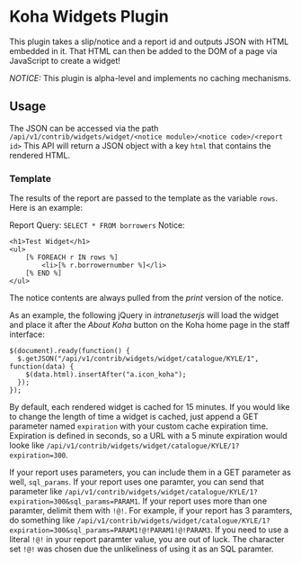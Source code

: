 # Koha Widgets Plugin

This plugin takes a slip/notice and a report id and outputs JSON with HTML embedded in it. That HTML can then be added to the DOM of a page via JavaScript to create a widget!

*NOTICE:* This plugin is alpha-level and implements no caching mechanisms.

## Usage

The JSON can be accessed via the path `/api/v1/contrib/widgets/widget/<notice module>/<notice code>/<report id>`
This API will return a JSON object with a key `html` that contains the rendered HTML.

### Template

The results of the report are passed to the template as the variable `rows`.
Here is an example:

Report Query: `SELECT * FROM borrowers`
Notice: 
```
<h1>Test Widget</h1>
<ul>
    [% FOREACH r IN rows %]
        <li>[% r.borrowernumber %]</li>
    [% END %]
</ul>
```

The notice contents are always pulled from the *print* version of the notice.

As an example, the following jQuery in _intranetuserjs_ will load the widget and place it after the *About Koha* button on the Koha home page in the staff interface:
```
$(document).ready(function() {
  $.getJSON("/api/v1/contrib/widgets/widget/catalogue/KYLE/1", function(data) {
    $(data.html).insertAfter("a.icon_koha");
  });
});
```

By default, each rendered widget is cached for 15 minutes.
If you would like to change the length of time a widget is cached, just append a GET parameter named `expiration` with your custom cache expiration time.
Expiration is defined in seconds, so a URL with a 5 minute expiration would looke like `/api/v1/contrib/widgets/widget/catalogue/KYLE/1?expiration=300`.

If your report uses parameters, you can include them in a GET parameter as well, `sql_params`.
If your report uses one paramter, you can send that parameter like `/api/v1/contrib/widgets/widget/catalogue/KYLE/1?expiration=300&sql_params=PARAM1`.
If your report uses more than one paramter, delimit them with `!@!`. For example, if your report has 3 paramters, do something like `/api/v1/contrib/widgets/widget/catalogue/KYLE/1?expiration=300&sql_params=PARAM1!@!PARAM1!@!PARAM3`.
If you need to use a literal `!@!` in your report paramter value, you are out of luck. The character set `!@!` was chosen due the unlikeliness of using it as an SQL paramter.
